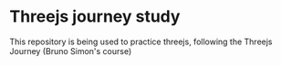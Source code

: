 # Threejs journey study

This repository is being used to practice threejs, following the Threejs Journey (Bruno Simon's course)
